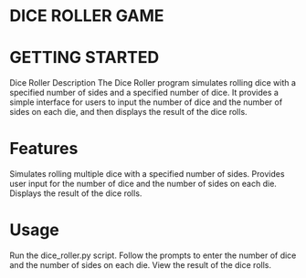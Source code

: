 # DICE ROLLER GAME  
# GETTING STARTED 

Dice Roller
Description
The Dice Roller program simulates rolling dice with a specified number of sides and a specified number of dice. It provides a simple interface for users to input the number of dice and the number of sides on each die, and then displays the result of the dice rolls.

# Features
Simulates rolling multiple dice with a specified number of sides.
Provides user input for the number of dice and the number of sides on each die.
Displays the result of the dice rolls.

# Usage
Run the dice_roller.py script.
Follow the prompts to enter the number of dice and the number of sides on each die.
View the result of the dice rolls.